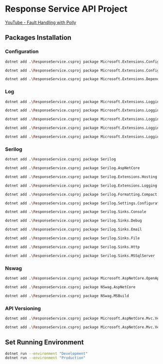 # Response Service API Project

[YouTube - Fault Handling with Polly](https://www.youtube.com/watch?v=DSMdUvL8N30)

## Packages Installation

### Configuration

```bash
dotnet add .\ResponseService.csproj package Microsoft.Extensions.Configuration
```

```bash
dotnet add .\ResponseService.csproj package Microsoft.Extensions.Configuration.Json
```

```bash
dotnet add .\ResponseService.csproj package Microsoft.Extensions.DependencyInjection
```

### Log

```bash
dotnet add .\ResponseService.csproj package Microsoft.Extensions.Logging
```

```bash
dotnet add .\ResponseService.csproj package Microsoft.Extensions.Logging.Configuration
```

```bash
dotnet add .\ResponseService.csproj package Microsoft.Extensions.Logging.Console
```

```bash
dotnet add .\ResponseService.csproj package Microsoft.Extensions.Logging.Debug
```

```bash
dotnet add .\ResponseService.csproj package Microsoft.Extensions.Logging.EventLog
```

### Serilog

```bash
dotnet add .\ResponseService.csproj package Serilog
```

```bash
dotnet add .\ResponseService.csproj package Serilog.AspNetCore
```

```bash
dotnet add .\ResponseService.csproj package Serilog.Extensions.Hosting
```

```bash
dotnet add .\ResponseService.csproj package Serilog.Extensions.Logging
```

```bash
dotnet add .\ResponseService.csproj package Serilog.Formatting.Compact
```

```bash
dotnet add .\ResponseService.csproj package Serilog.Settings.Configuration
```

```bash
dotnet add .\ResponseService.csproj package Serilog.Sinks.Console
```

```bash
dotnet add .\ResponseService.csproj package Serilog.Sinks.Debug
```

```bash
dotnet add .\ResponseService.csproj package Serilog.Sinks.Email
```

```bash
dotnet add .\ResponseService.csproj package Serilog.Sinks.File
```

```bash
dotnet add .\ResponseService.csproj package Serilog.Sinks.Http
```

```bash
dotnet add .\ResponseService.csproj package Serilog.Sinks.MSSqlServer
```

### Nswag
```bash
dotnet add .\ResponseService.csproj package Microsoft.AspNetCore.OpenApi
```

```bash
dotnet add .\ResponseService.csproj package NSwag.AspNetCore
```

```bash
dotnet add .\ResponseService.csproj package NSwag.MSBuild
```

### API Versioning
```bash
dotnet add .\ResponseService.csproj package Microsoft.AspNetCore.Mvc.Versioning
```

```bash
dotnet add .\ResponseService.csproj package Microsoft.AspNetCore.Mvc.Versioning.ApiExplorer
```

## Set Running Environment
```bash
dotnet run --environment "Development"
dotnet run --environment "Production"
``` 